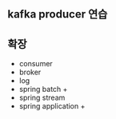 ## kafka producer 연습

## 확장 
- consumer
- broker
- log
- spring batch +
- spring stream
- spring application + 
